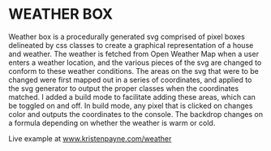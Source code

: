 # WEATHER BOX
Weather box is a procedurally generated svg comprised of pixel boxes delineated by css classes to create a graphical representation of a house and weather. The weather is fetched from Open Weather Map when a user enters a weather location, and the various pieces of the svg are changed to conform to these weather conditions. The areas on the svg that were to be changed were first mapped out in a series of coordinates, and applied to the svg generator to output the proper classes when the coordinates matched. I added a build mode to facilitate adding these areas, which can be toggled on and off. In build mode, any pixel that is clicked on changes color and outputs the coordinates to the console. The backdrop changes on a formula depending on whether the weather is warm or cold. 

Live example at www.kristenpayne.com/weather
